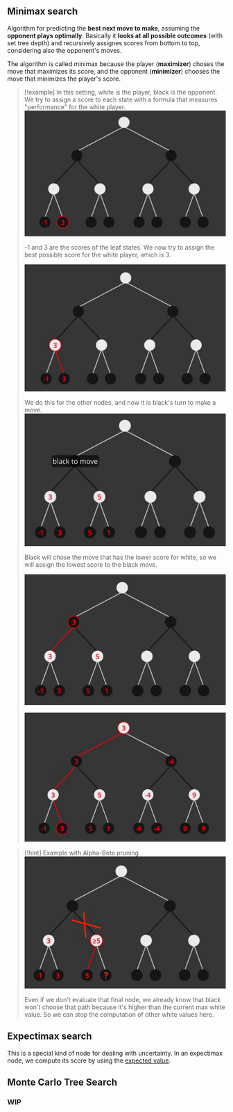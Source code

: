 ## Minimax search

Algorithm for predicting the **best next move to make**, assuming the **opponent plays optimally**.
Basically it **looks at all possible outcomes** (with set tree depth) and recursively assignes scores from bottom to top, considering also the opponent's moves.

The algorithm is called minimax because the player (**maximizer**) choses the move that maximizes its score, and the opponent (**minimizer**) chooses the move that minimizes the player's score.

> [!example]
> In this setting, white is the player, black is the opponent. We try to assign a score to each state with a formula that measures "performance" for the white player.
> ![](../z_images/Pasted%20image%2020240603124424.png)
> 
> -1 and 3 are the scores of the leaf states. We now try to assign the best possible score for the white player, which is 3.
> 
> ![](../z_images/Pasted%20image%2020240603124722.png)
> 
> We do this for the other nodes, and now it is black's turn to make a move.
> ![](../z_images/Pasted%20image%2020240603124808.png)
> 
> Black will chose the move that has the lower score for white, so we will assign the lowest score to the black move.
> 
> ![](../z_images/Pasted%20image%2020240603124908.png)
> 
> ![](../z_images/Pasted%20image%2020240603124325.png)

> [!hint] Example with Alpha-Beta pruning
> ![](../z_images/Pasted%20image%2020240603134124.png)
> 
> Even if we don't evaluate that final node, we already know that black won't choose that path because it's higher than the current max white value. So we can stop the computation of other white values here.


## Expectimax search

This is a special kind of node for dealing with uncertainty.
In an expectimax node, we compute its score by using the [expected value](../Statistics/Expected%20value.md).


## Monte Carlo Tree Search

### WIP
